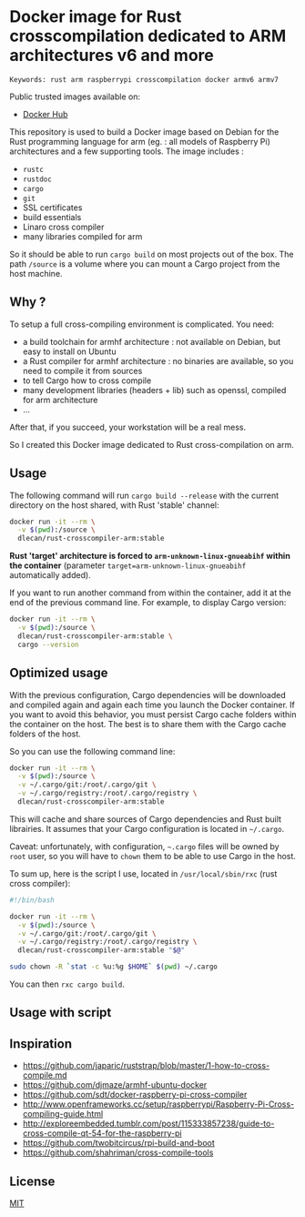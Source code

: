 # Docker image for Rust crosscompilation dedicated to ARM architectures v6 and more

    Keywords: rust arm raspberrypi crosscompilation docker armv6 armv7

Public trusted images available on:

* [Docker Hub](https://registry.hub.docker.com/u/dlecan/rust-crosscompiler-arm/)

This repository is used to build a Docker image based on Debian for the Rust programming language for arm (eg. : all models of Raspberry Pi) architectures and a few supporting tools. The image includes :
- `rustc`
- `rustdoc`
- `cargo`
- `git`
- SSL certificates
- build essentials
- Linaro cross compiler
- many libraries compiled for arm

So it should be able to run `cargo build` on most projects out of the box. The path `/source` is a volume where you can mount a Cargo project from the host machine.

## Why ?

To setup a full cross-compiling environment is complicated. You need:
- a build toolchain for armhf architecture : not available on Debian, but easy to install on Ubuntu
- a Rust compiler for armhf architecture : no binaries are available, so you need to compile it from sources
- to tell Cargo how to cross compile
- many development libraries (headers + lib) such as openssl, compiled for arm architecture
- ...

After that, if you succeed, your workstation will be a real mess.

So I created this Docker image dedicated to Rust cross-compilation on arm.

## Usage

The following command will run `cargo build --release` with the current directory on the host shared, with Rust 'stable' channel:

```bash
docker run -it --rm \
  -v $(pwd):/source \
  dlecan/rust-crosscompiler-arm:stable
```

**Rust 'target' architecture is forced to `arm-unknown-linux-gnueabihf` within the container** (parameter `target=arm-unknown-linux-gnueabihf` automatically added).

If you want to run another command from within the container, add it at the end of the previous command line.
For example, to display Cargo version:

```bash
docker run -it --rm \
  -v $(pwd):/source \
  dlecan/rust-crosscompiler-arm:stable \
  cargo --version
```

## Optimized usage

With the previous configuration, Cargo dependencies will be downloaded and compiled again and again each time you launch the Docker container.
If you want to avoid this behavior, you must persist Cargo cache folders within the container on the host. The best is to share them with the Cargo cache folders of the host.

So you can use the following command line:

```bash
docker run -it --rm \
  -v $(pwd):/source \
  -v ~/.cargo/git:/root/.cargo/git \
  -v ~/.cargo/registry:/root/.cargo/registry \
  dlecan/rust-crosscompiler-arm:stable
```

This will cache and share sources of Cargo dependencies and Rust built librairies. It assumes that your Cargo configuration is located in `~/.cargo`.

Caveat: unfortunately, with configuration, `~.cargo` files will be owned by `root` user, so you will have to `chown` them to be able to use Cargo in the host.

To sum up, here is the script I use, located in `/usr/local/sbin/rxc` (rust cross compiler):

```bash
#!/bin/bash

docker run -it --rm \
  -v $(pwd):/source \
  -v ~/.cargo/git:/root/.cargo/git \
  -v ~/.cargo/registry:/root/.cargo/registry \
  dlecan/rust-crosscompiler-arm:stable "$@"

sudo chown -R `stat -c %u:%g $HOME` $(pwd) ~/.cargo
```

You can then `rxc cargo build`.

## Usage with script

## Inspiration

- https://github.com/japaric/ruststrap/blob/master/1-how-to-cross-compile.md
- https://github.com/djmaze/armhf-ubuntu-docker
- https://github.com/sdt/docker-raspberry-pi-cross-compiler
- http://www.openframeworks.cc/setup/raspberrypi/Raspberry-Pi-Cross-compiling-guide.html
- http://exploreembedded.tumblr.com/post/115333857238/guide-to-cross-compile-qt-54-for-the-raspberry-pi
- https://github.com/twobitcircus/rpi-build-and-boot
- https://github.com/shahriman/cross-compile-tools


## License

[MIT](http://opensource.org/licenses/MIT)
